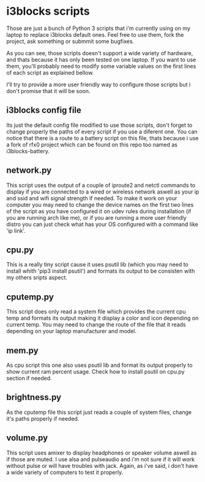 # i3blocks scripts
Those are just a bunch of Python 3 scripts that i'm currently using on my laptop to replace i3blocks default ones. Feel free to use them, fork the project, ask something or submmit some bugfixes.

As you can see, those scripts doesn't support a wide variety of hardware, and thats because it has only been tested on one laptop. If you want to use them, you'll probably need to modify some variable values on the first lines of each script as explained bellow.

I'll try to provide a more user friendly way to configure those scripts but i don't promise that it will be soon.

## i3blocks config file

Its just the default config file modified to use those scripts, don't forget to change properly the paths of every script if you use a diferent one. You can notice that there is a route to a battery script on this file, thats because i use a fork of rfx0 project which can be found on this repo too named as i3blocks-battery.

## network.py

This script uses the output of a couple of iproute2 and netctl commands to display if you are connected to a wired or wireless network aswell as your ip and ssid and wifi signal strength if needed.
To make it work on your computer you may need to change the device names on the first two lines of the script as you have configured it on udev rules during installation (if you are running arch like me), or if you are running a more user friendly distro you can just check what has your OS configured with a command like 'ip link'.

## cpu.py
This is a really tiny script cause it uses psutil lib (which you may need to install whith 'pip3 install psutil') and formats its output to be consisten with my others sripts aspect.

## cputemp.py
This script does only read a system file which provides the current cpu temp and formats its output making it display a color and icon depending on current temp. You may need to change the route of the file that it reads depending on your laptop manufacturer and model.

## mem.py
As cpu script this one also uses psutil lib and format its output properly to show current ram percent usage. Check how to install psutil on cpu.py section if needed.

## brightness.py
As the cputemp file this script just reads a couple of system files, change it's paths properly if needed.

## volume.py

This script uses amixer to display headphones or speaker volume aswell as if those are muted. I use alsa and pulseaudio and i'm not sure if it will work without pulse or will have troubles with jack. Again, as i've said, i don't have a wide variety of computers to test it properly.
